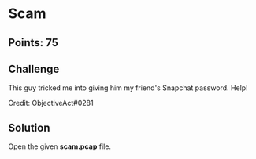 # Scam

## Points: 75

## Challenge
This guy tricked me into giving him my friend's Snapchat password. Help!

Credit: ObjectiveAct#0281

## Solution
Open the given **scam.pcap** file.